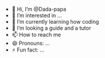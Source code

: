 - 👋 Hi, I’m @Dada-papa
- 👀 I’m interested in ...
- 🌱 I’m currently learning how coding
- 💞️ I’m looking a guide and a tutor
- 📫 How to reach me 
- 😄 Pronouns: ...
- ⚡ Fun fact: ...

<!---
Dada-papa/Dada-papa is a ✨ student ✨ repository because its `README.md` (this file) appears on your GitHub profile.
You can click the Preview link to take a look at your changes.
--->
